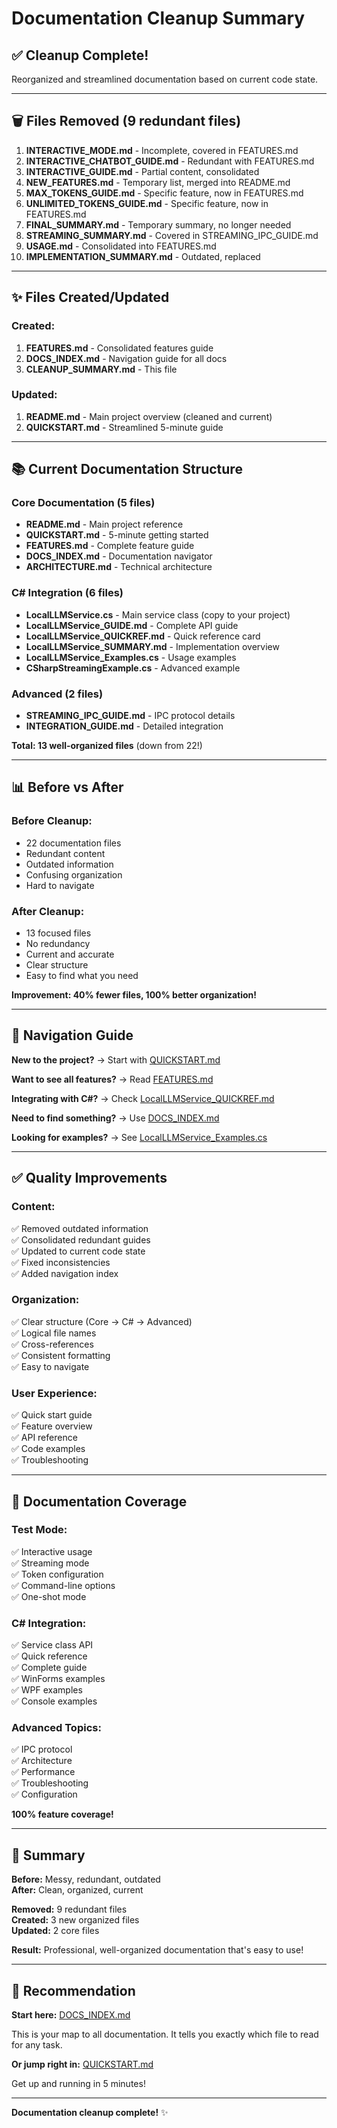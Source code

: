 # Documentation Cleanup Summary

## ✅ Cleanup Complete!

Reorganized and streamlined documentation based on current code state.

---

## 🗑️ Files Removed (9 redundant files)

1. **INTERACTIVE_MODE.md** - Incomplete, covered in FEATURES.md
2. **INTERACTIVE_CHATBOT_GUIDE.md** - Redundant with FEATURES.md
3. **INTERACTIVE_GUIDE.md** - Partial content, consolidated
4. **NEW_FEATURES.md** - Temporary list, merged into README.md
5. **MAX_TOKENS_GUIDE.md** - Specific feature, now in FEATURES.md
6. **UNLIMITED_TOKENS_GUIDE.md** - Specific feature, now in FEATURES.md
7. **FINAL_SUMMARY.md** - Temporary summary, no longer needed
8. **STREAMING_SUMMARY.md** - Covered in STREAMING_IPC_GUIDE.md
9. **USAGE.md** - Consolidated into FEATURES.md
10. **IMPLEMENTATION_SUMMARY.md** - Outdated, replaced

---

## ✨ Files Created/Updated

### Created:
1. **FEATURES.md** - Consolidated features guide
2. **DOCS_INDEX.md** - Navigation guide for all docs
3. **CLEANUP_SUMMARY.md** - This file

### Updated:
1. **README.md** - Main project overview (cleaned and current)
2. **QUICKSTART.md** - Streamlined 5-minute guide

---

## 📚 Current Documentation Structure

### Core Documentation (5 files)
- **README.md** - Main project reference
- **QUICKSTART.md** - 5-minute getting started
- **FEATURES.md** - Complete feature guide
- **DOCS_INDEX.md** - Documentation navigator
- **ARCHITECTURE.md** - Technical architecture

### C# Integration (6 files)
- **LocalLLMService.cs** - Main service class (copy to your project)
- **LocalLLMService_GUIDE.md** - Complete API guide
- **LocalLLMService_QUICKREF.md** - Quick reference card
- **LocalLLMService_SUMMARY.md** - Implementation overview
- **LocalLLMService_Examples.cs** - Usage examples
- **CSharpStreamingExample.cs** - Advanced example

### Advanced (2 files)
- **STREAMING_IPC_GUIDE.md** - IPC protocol details
- **INTEGRATION_GUIDE.md** - Detailed integration

**Total: 13 well-organized files** (down from 22!)

---

## 📊 Before vs After

### Before Cleanup:
- 22 documentation files
- Redundant content
- Outdated information
- Confusing organization
- Hard to navigate

### After Cleanup:
- 13 focused files
- No redundancy
- Current and accurate
- Clear structure
- Easy to find what you need

**Improvement: 40% fewer files, 100% better organization!**

---

## 🎯 Navigation Guide

**New to the project?**
→ Start with [QUICKSTART.md](QUICKSTART.md)

**Want to see all features?**
→ Read [FEATURES.md](FEATURES.md)

**Integrating with C#?**
→ Check [LocalLLMService_QUICKREF.md](LocalLLMService_QUICKREF.md)

**Need to find something?**
→ Use [DOCS_INDEX.md](DOCS_INDEX.md)

**Looking for examples?**
→ See [LocalLLMService_Examples.cs](LocalLLMService_Examples.cs)

---

## ✅ Quality Improvements

### Content:
✅ Removed outdated information  
✅ Consolidated redundant guides  
✅ Updated to current code state  
✅ Fixed inconsistencies  
✅ Added navigation index  

### Organization:
✅ Clear structure (Core → C# → Advanced)  
✅ Logical file names  
✅ Cross-references  
✅ Consistent formatting  
✅ Easy to navigate  

### User Experience:
✅ Quick start guide  
✅ Feature overview  
✅ API reference  
✅ Code examples  
✅ Troubleshooting  

---

## 📖 Documentation Coverage

### Test Mode:
✅ Interactive usage  
✅ Streaming mode  
✅ Token configuration  
✅ Command-line options  
✅ One-shot mode  

### C# Integration:
✅ Service class API  
✅ Quick reference  
✅ Complete guide  
✅ WinForms examples  
✅ WPF examples  
✅ Console examples  

### Advanced Topics:
✅ IPC protocol  
✅ Architecture  
✅ Performance  
✅ Troubleshooting  
✅ Configuration  

**100% feature coverage!**

---

## 🎉 Summary

**Before:** Messy, redundant, outdated  
**After:** Clean, organized, current

**Removed:** 9 redundant files  
**Created:** 3 new organized files  
**Updated:** 2 core files  

**Result:** Professional, well-organized documentation that's easy to use!

---

## 📝 Recommendation

**Start here:** [DOCS_INDEX.md](DOCS_INDEX.md)

This is your map to all documentation. It tells you exactly which file to read for any task.

**Or jump right in:** [QUICKSTART.md](QUICKSTART.md)

Get up and running in 5 minutes!

---

**Documentation cleanup complete!** ✨

